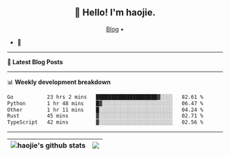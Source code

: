 <h2 align="center">👋 Hello! I'm haojie.</h2>
<p align="center">
  <a href="https://aoyouer.com">Blog</a> •
</p>


- 🔭 


-------

**📝 Latest Blog Posts**


-------

📊 **Weekly development breakdown**
<!--START_SECTION:waka-->

```txt
Go           23 hrs 2 mins   ████████████████████▓░░░░   82.61 %
Python       1 hr 48 mins    █▓░░░░░░░░░░░░░░░░░░░░░░░   06.47 %
Other        1 hr 11 mins    █░░░░░░░░░░░░░░░░░░░░░░░░   04.24 %
Rust         45 mins         ▓░░░░░░░░░░░░░░░░░░░░░░░░   02.71 %
TypeScript   42 mins         ▓░░░░░░░░░░░░░░░░░░░░░░░░   02.56 %
```

<!--END_SECTION:waka-->

-------



| <img align="center" src="https://github-readme-stats.vercel.app/api?username=haojie06&show_icons=true&theme=graywhite&show_icons=true&count_private=true&include_all_commits=true&hide_border=true" alt="haojie's github stats" /> | <img align="center" src="https://github-readme-stats.vercel.app/api/top-langs/?username=haojie06&layout=compact&theme=graywhite&hide_border=true&hide=css,html" /> |
| ------------- | ------------- |


